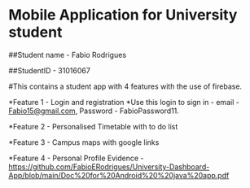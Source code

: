 # Mobile Application for University student


##Student name - Fabio Rodrigues

##StudentID - 31016067

#This contains a student app with 4 features with the use of firebase.

*Feature 1 - Login and registration 
 *Use this login to sign in - email - Fabio15@gmail.com,  Password - FabioPassword11.

*Feature 2 - Personalised Timetable with to do list

*Feature 3 - Campus maps with google links

*Feature 4 - Personal Profile
Evidence - https://github.com/FabioERodrigues/University-Dashboard-App/blob/main/Doc%20for%20Android%20%20java%20app.pdf
